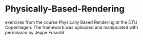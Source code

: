 Physically-Based-Rendering
==========================

exercises from the course Physically Based Rendering at the DTU Copenhagen. The framework was uploaded and manipulated with permission by Jeppe Frisvald